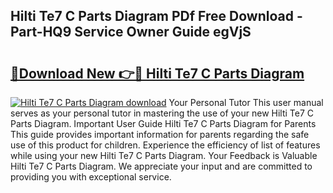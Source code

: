## Hilti Te7 C Parts Diagram PDf Free Download - Part-HQ9 Service Owner Guide egVjS

# <h2><a href="http://dfjjia.blite.top/?on=Hilti+Te7+C+Parts+Diagram">🔗Download New 👉🔴 Hilti Te7 C Parts Diagram</a></h2>

[![Hilti Te7 C Parts Diagram download](https://i.imgur.com/lujVjoI.png)](http://dfjjia.blite.top/?on=Hilti+Te7+C+Parts+Diagram)
Your Personal Tutor This user manual serves as your personal tutor in mastering the use of your new Hilti Te7 C Parts Diagram. Important User Guide Hilti Te7 C Parts Diagram for Parents This guide provides important information for parents regarding the safe use of this product for children. Experience the efficiency of list of features while using your new Hilti Te7 C Parts Diagram. Your Feedback is Valuable Hilti Te7 C Parts Diagram. We appreciate your input and are committed to providing you with exceptional service.
